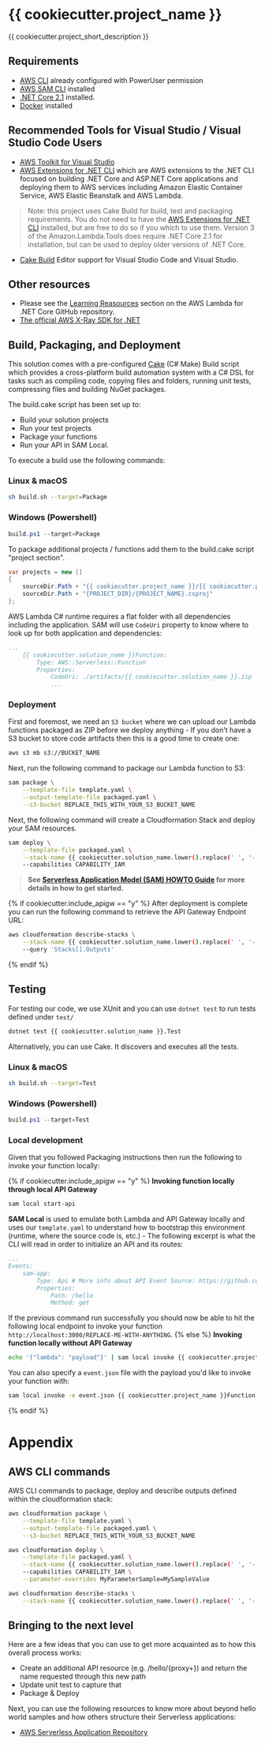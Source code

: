 # {{ cookiecutter.project_name }}

{{ cookiecutter.project_short_description }}

## Requirements

* [AWS CLI](https://aws.amazon.com/cli/) already configured with PowerUser permission
* [AWS SAM CLI](https://github.com/awslabs/aws-sam-local) installed
* [.NET Core 2.1](https://dotnet.microsoft.com/download/dotnet/2.1) installed. 
* [Docker](https://www.docker.com/get-started) installed


## Recommended Tools for Visual Studio / Visual Studio Code Users

* [AWS Toolkit for Visual Studio](https://aws.amazon.com/visualstudio/)
* [AWS Extensions for .NET CLI](https://github.com/aws/aws-extensions-for-dotnet-cli) which are AWS extensions to the .NET CLI focused on building .NET Core and ASP.NET Core applications and deploying them to AWS services including Amazon Elastic Container Service, AWS Elastic Beanstalk and AWS Lambda.

> Note: this project uses Cake Build for build, test and packaging requirements. You do not need to have the [AWS Extensions for .NET CLI](https://github.com/aws/aws-extensions-for-dotnet-cli) installed, but are free to do so if you which to use them. Version 3 of the Amazon.Lambda.Tools does require .NET Core 2.1 for installation, but can be used to deploy older versions of .NET Core.

* [Cake Build](https://cakebuild.net/docs/editors/) Editor support for Visual Studio Code and Visual Studio.

## Other resources

* Please see the [Learning Reasources](https://github.com/aws/aws-lambda-dotnet#learning-resources) section on the AWS Lambda for .NET Core GitHub repository.
* [The official AWS X-Ray SDK for .NET](https://github.com/aws/aws-xray-sdk-dotnet)

## Build, Packaging, and Deployment
This solution comes with a pre-configured [Cake](https://cakebuild.net/)  (C# Make) Build script which provides a cross-platform build automation system with a C# DSL for tasks such as compiling code, copying files and folders, running unit tests, compressing files and building NuGet packages.

The build.cake script has been set up to:

* Build your solution projects
* Run your test projects
* Package your functions
* Run your API in SAM Local.

To execute a build use the following commands:

### Linux & macOS

```bash
sh build.sh --target=Package
```

### Windows (Powershell)

```powershell
build.ps1 --target=Package
```

To package additional projects / functions add them to the build.cake script "project section".

```csharp
var projects = new []
{
    sourceDir.Path + "{{ cookiecutter.project_name }}/{{ cookiecutter.project_name }}.csproj",
    sourceDir.Path + "{PROJECT_DIR}/{PROJECT_NAME}.csproj"
};
```

AWS Lambda C# runtime requires a flat folder with all dependencies including the application. SAM will use `CodeUri` property to know where to look up for both application and dependencies:

```yaml
...
    {{ cookiecutter.solution_name }}Function:
        Type: AWS::Serverless::Function
        Properties:
            CodeUri: ./artifacts/{{ cookiecutter.solution_name }}.zip
            ...
```

### Deployment

First and foremost, we need an `S3 bucket` where we can upload our Lambda functions packaged as ZIP before we deploy anything - If you don't have a S3 bucket to store code artifacts then this is a good time to create one:

```bash
aws s3 mb s3://BUCKET_NAME
```

Next, run the following command to package our Lambda function to S3:

```bash
sam package \
    --template-file template.yaml \
    --output-template-file packaged.yaml \
    --s3-bucket REPLACE_THIS_WITH_YOUR_S3_BUCKET_NAME
```

Next, the following command will create a Cloudformation Stack and deploy your SAM resources.

```bash
sam deploy \
    --template-file packaged.yaml \
    --stack-name {{ cookiecutter.solution_name.lower().replace(' ', '-') }} \
    --capabilities CAPABILITY_IAM
```

> **See [Serverless Application Model (SAM) HOWTO Guide](https://github.com/awslabs/serverless-application-model/blob/master/HOWTO.md) for more details in how to get started.**

{% if cookiecutter.include_apigw == "y" %}
After deployment is complete you can run the following command to retrieve the API Gateway Endpoint URL:

```bash
aws cloudformation describe-stacks \
    --stack-name {{ cookiecutter.solution_name.lower().replace(' ', '-') }} \
    --query 'Stacks[].Outputs'
``` 
{% endif %}

## Testing

For testing our code, we use XUnit and you can use `dotnet test` to run tests defined under `test/`

```bash
dotnet test {{ cookiecutter.solution_name }}.Test
```

Alternatively, you can use Cake. It discovers and executes all the tests.

### Linux & macOS

```bash
sh build.sh --target=Test
```

### Windows (Powershell)

```powershell
build.ps1 --target=Test
```

### Local development

Given that you followed Packaging instructions then run the following to invoke your function locally:

{% if cookiecutter.include_apigw == "y" %}
**Invoking function locally through local API Gateway**

```bash
sam local start-api
```

**SAM Local** is used to emulate both Lambda and API Gateway locally and uses our `template.yaml` to understand how to bootstrap this environment (runtime, where the source code is, etc.) - The following excerpt is what the CLI will read in order to initialize an API and its routes:

```yaml
...
Events:
    sam-app:
        Type: Api # More info about API Event Source: https://github.com/awslabs/serverless-application-model/blob/master/versions/2016-10-31.md#api
        Properties:
            Path: /hello
            Method: get
```

If the previous command run successfully you should now be able to hit the following local endpoint to invoke your function `http://localhost:3000/REPLACE-ME-WITH-ANYTHING`.
{% else %}
**Invoking function locally without API Gateway**

```bash
echo '{"lambda": "payload"}' | sam local invoke {{ cookiecutter.project_name }}Function
```

You can also specify a `event.json` file with the payload you'd like to invoke your function with:

```bash
sam local invoke -e event.json {{ cookiecutter.project_name }}Function
```
{% endif %}

# Appendix

## AWS CLI commands

AWS CLI commands to package, deploy and describe outputs defined within the cloudformation stack:

```bash
aws cloudformation package \
    --template-file template.yaml \
    --output-template-file packaged.yaml \
    --s3-bucket REPLACE_THIS_WITH_YOUR_S3_BUCKET_NAME

aws cloudformation deploy \
    --template-file packaged.yaml \
    --stack-name {{ cookiecutter.solution_name.lower().replace(' ', '-') }} \
    --capabilities CAPABILITY_IAM \
    --parameter-overrides MyParameterSample=MySampleValue

aws cloudformation describe-stacks \
    --stack-name {{ cookiecutter.solution_name.lower().replace(' ', '-') }} --query 'Stacks[].Outputs'
```

## Bringing to the next level

Here are a few ideas that you can use to get more acquainted as to how this overall process works:

* Create an additional API resource (e.g. /hello/{proxy+}) and return the name requested through this new path
* Update unit test to capture that
* Package & Deploy

Next, you can use the following resources to know more about beyond hello world samples and how others structure their Serverless applications:

* [AWS Serverless Application Repository](https://aws.amazon.com/serverless/serverlessrepo/)
